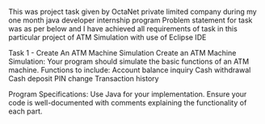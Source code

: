 This was project task given by OctaNet private limited company during my one month java developer internship program 
Problem statement for task was as per below and I have achieved all requirements of task in this particular project of ATM Simulation with use of Eclipse IDE

Task 1 - Create An ATM Machine Simulation
Create an ATM Machine Simulation:
Your program should simulate the basic functions of an ATM machine.
Functions to include:
Account balance inquiry
Cash withdrawal
Cash deposit
PIN change
Transaction history

Program Specifications:
Use Java for your implementation.
Ensure your code is well-documented with comments explaining the functionality of each part.
